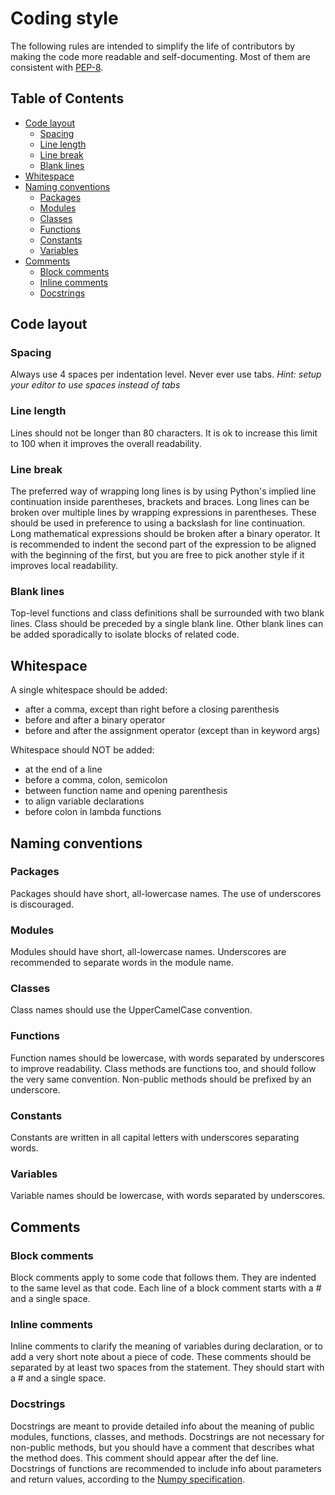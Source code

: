 # Coding style
The following rules are intended to simplify the life of contributors by making the code more readable and self-documenting.
Most of them are consistent with [PEP-8](https://www.python.org/dev/peps/pep-0008/).

## Table of Contents
- [Code layout](#code-layout)
  - [Spacing](#spacing)
  - [Line length](#line-length)
  - [Line break](#line-break)
  - [Blank lines](#blank-lines)
- [Whitespace](#whitespace)
- [Naming conventions](#naming-conventions)
  - [Packages](#packages)
  - [Modules](#modules)
  - [Classes](#classes)
  - [Functions](#functions)
  - [Constants](#constants)
  - [Variables](#variables)
- [Comments](#comments)
  - [Block comments](#block-comments)
  - [Inline comments](#inline-comments)
  - [Docstrings](#docstrings)

## Code layout

### Spacing
Always use 4 spaces per indentation level. Never ever use tabs.
*Hint: setup your editor to use spaces instead of tabs* 

### Line length
Lines should not be longer than 80 characters. It is ok to increase this limit to 100 when it improves the overall readability.

### Line break
The preferred way of wrapping long lines is by using Python's implied line continuation inside parentheses, brackets and braces. Long lines can be broken over multiple lines by wrapping expressions in parentheses. These should be used in preference to using a backslash for line continuation. Long mathematical expressions should be broken after a binary operator.
It is recommended to indent the second part of the expression to be aligned with the beginning of the first, but you are free to pick another style if it improves local readability. 

### Blank lines
Top-level functions and class definitions shall be surrounded with two blank lines.
Class should be preceded by a single blank line.
Other blank lines can be added sporadically to isolate blocks of related code.

## Whitespace

A single whitespace should be added:
- after a comma, except than right before a closing parenthesis
- before and after a binary operator
- before and after the assignment operator (except than in keyword args)

Whitespace should NOT be added:
- at the end of a line
- before a comma, colon, semicolon
- between function name and opening parenthesis
- to align variable declarations
- before colon in lambda functions

## Naming conventions

### Packages
Packages should have short, all-lowercase names. The use of underscores is discouraged.

### Modules 
Modules should have short, all-lowercase names. Underscores are recommended to separate words in the module name.

### Classes
Class names should use the UpperCamelCase convention.

### Functions
Function names should be lowercase, with words separated by underscores to improve readability.
Class methods are functions too, and should follow the very same convention.
Non-public methods should be prefixed by an underscore.

### Constants
Constants are written in all capital letters with underscores separating words. 

### Variables
Variable names should be lowercase, with words separated by underscores.

## Comments

### Block comments
Block comments apply to some code that follows them. They are indented to the same level as that code. Each line of a block comment starts with a # and a single space.

### Inline comments
Inline comments to clarify the meaning of variables during declaration, or to add a very short note about a piece of code.  These comments should be separated by at least two spaces from the statement. They should start with a # and a single space.

### Docstrings
Docstrings are meant to provide detailed info about the meaning of public modules, functions, classes, and methods. Docstrings are not necessary for non-public methods, but you should have a comment that describes what the method does. This comment should appear after the def line.
Docstrings of functions are recommended to include info about parameters and return values, according to the [Numpy specification](https://numpydoc.readthedocs.io/en/latest/format.html#docstring-standard).
